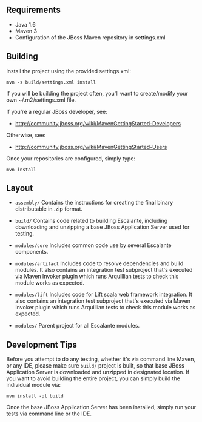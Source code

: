 Requirements
------------
* Java 1.6
* Maven 3
* Configuration of the JBoss Maven repository in settings.xml

Building
--------

Install the project using the provided settings.xml:

    mvn -s build/settings.xml install

If you will be building the project often, you'll want to
create/modify your own ~/.m2/settings.xml file.

If you're a regular JBoss developer, see:

* http://community.jboss.org/wiki/MavenGettingStarted-Developers

Otherwise, see:

* http://community.jboss.org/wiki/MavenGettingStarted-Users

Once your repositories are configured, simply type:

    mvn install

Layout
------

* `assembly/` Contains the instructions for creating the final binary
distributable in .zip format.

* `build/` Contains code related to building Escalante, including downloading
and unzipping a base JBoss Application Server used for testing.

* `modules/core` Includes common code use by several Escalante components.

* `modules/artifact` Includes code to resolve dependencies and build modules.
It also contains an integration test subproject that's executed via Maven
Invoker plugin which runs Arquillian tests to check this module works as
expected.

* `modules/lift` Includes code for Lift scala web framework integration.
It also contains an integration test subproject that's executed via Maven
Invoker plugin which runs Arquillian tests to check this module works as
expected.

* `modules/` Parent project for all Escalante modules.

Development Tips
----------------

Before you attempt to do any testing, whether it's via command line Maven,
or any IDE, please make sure `build/` project is built, so that base
JBoss Application Server is downloaded and unzipped in designated location.
If you want to avoid building the entire project, you can simply build the
individual module via:

    mvn install -pl build

Once the base JBoss Application Server has been installed, simply run your
tests via command line or the IDE.